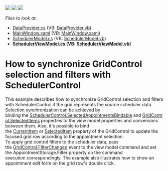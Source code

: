 <!-- default badges list -->
![](https://img.shields.io/endpoint?url=https://codecentral.devexpress.com/api/v1/VersionRange/128657504/15.1.8%2B)
[![](https://img.shields.io/badge/Open_in_DevExpress_Support_Center-FF7200?style=flat-square&logo=DevExpress&logoColor=white)](https://supportcenter.devexpress.com/ticket/details/T328445)
[![](https://img.shields.io/badge/📖_How_to_use_DevExpress_Examples-e9f6fc?style=flat-square)](https://docs.devexpress.com/GeneralInformation/403183)
<!-- default badges end -->
<!-- default file list -->
*Files to look at*:

* [DataProvider.cs](./CS/DataProvider.cs) (VB: [DataProvider.vb](./VB/DataProvider.vb))
* [MainWindow.xaml](./CS/MainWindow.xaml) (VB: [MainWindow.xaml](./VB/MainWindow.xaml))
* [SchedulerModel.cs](./CS/SchedulerModel.cs) (VB: [SchedulerModel.vb](./VB/SchedulerModel.vb))
* **[SchedulerViewModel.cs](./CS/SchedulerViewModel.cs) (VB: [SchedulerViewModel.vb](./VB/SchedulerViewModel.vb))**
<!-- default file list end -->
# How to synchronize GridControl selection and filters with SchedulerControl


<p>This example describes how to synchronize GridControl selection and filters with SchedulerControl if the grid represents the source scheduler data. <br>Selection synchronization can be achieved by binding the <a href="https://documentation.devexpress.com/#WPF/DevExpressXpfSchedulerSchedulerControl_SelectedAppointmentsBindabletopic">SchedulerControl.SelectedAppointmentsBindable</a> and <a href="https://documentation.devexpress.com/#WPF/DevExpressXpfGridDataControlBase_SelectedItemstopic">GridControl.SelectedItems</a> properties to the view model properties and conversions between them. Also, it's possible to bind the <a href="https://documentation.devexpress.com/#WPF/DevExpressXpfGridDataControlBase_CurrentItemtopic">CurrentItem</a> or <a href="https://documentation.devexpress.com/WPF/DevExpressXpfGridDataControlBase_SelectedItemtopic.aspx">SelectedItem</a> property of the GridControl to update the focused grid row according to the appointment selection.<br>To apply grid control filters to the scheduler data, pass the <a href="https://documentation.devexpress.com/#WPF/DevExpressXpfGridDataControlBase_FilterChangedtopic">GridControl.FilterChanged</a> event to the view model command and set the AppointmentStorage.Filter property on the command execution correspondingly. The example also illustrates how to show an appointment edit form on the grid row's double click. </p>

<br/>


